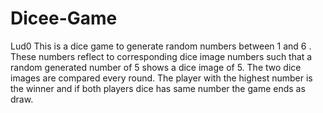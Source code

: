 # Dicee-Game
Lud0
This is a dice game to generate random numbers between 1 and 6 .
These numbers reflect to corresponding dice image numbers such that  a random generated number of 5 shows a dice image of 5.
The two dice images are compared every round. The player with the highest number is the winner and if both players dice has same number the game ends as draw.
